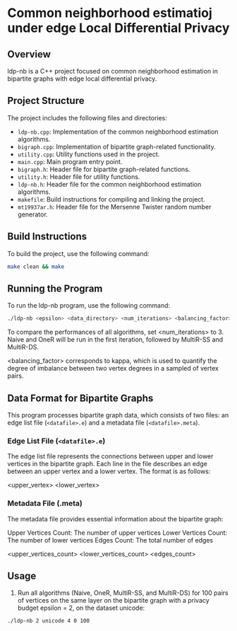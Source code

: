 # Common neighborhood estimatioj under edge Local Differential Privacy

## Overview

ldp-nb is a C++ project focused on common neighborhood estimation in bipartite graphs with edge local differential privacy.

## Project Structure

The project includes the following files and directories:

- `ldp-nb.cpp`: Implementation of the common neighborhood estimation algorithms. 
- `bigraph.cpp`: Implementation of bipartite graph-related functionality.
- `utility.cpp`: Utility functions used in the project.
- `main.cpp`: Main program entry point.
- `bigraph.h`: Header file for bipartite graph-related functions.
- `utility.h`: Header file for utility functions.
- `ldp-nb.h`: Header file for the common neighborhood estimation algorithms. 
- `makefile`: Build instructions for compiling and linking the project.
- `mt19937ar.h`: Header file for the Mersenne Twister random number generator.

## Build Instructions

To build the project, use the following command:

```bash
make clean && make 
```

## Running the Program

To run the ldp-nb program, use the following command:

```bash
./ldp-nb <epsilon> <data_directory> <num_iterations> <balancing_factor> <sample_size>
```

To compare the performances of all algorithms, set <num_iterations> to 3. Naive and OneR will be run in the first iteration, followed by MultiR-SS and MultiR-DS. 

<balancing_factor> corresponds to kappa, which is used to quantify the degree of imbalance between two vertex degrees in a sampled of vertex pairs.

## Data Format for Bipartite Graphs

This program processes bipartite graph data, which consists of two files: an edge list file (`<datafile>.e`) and a metadata file (`<datafile>.meta`).

### Edge List File (`<datafile>.e`)

The edge list file represents the connections between upper and lower vertices in the bipartite graph. Each line in the file describes an edge between an upper vertex and a lower vertex. The format is as follows:

<upper_vertex> <lower_vertex>

### Metadata File (<datafile>.meta)
The metadata file provides essential information about the bipartite graph:

Upper Vertices Count: The number of upper vertices 
Lower Vertices Count: The number of lower vertices 
Edges Count: The total number of edges 

<upper_vertices_count>
<lower_vertices_count>
<edges_count>

## Usage

<!-- 1. Run the naive algorithm for 10 rounds with a privacy budget epsilon = 2, on the dataset unicode:  
```bash
./ldp-nb 2 unicode 10 1 btf 
``` -->

1. Run all algorithms (Naive, OneR, MultiR-SS, and MultiR-DS) for 100 pairs of vertices on the same layer on the bipartite graph with a privacy budget epsilon = 2, on the dataset unicode:  
```bash
./ldp-nb 2 unicode 4 0 100 
```